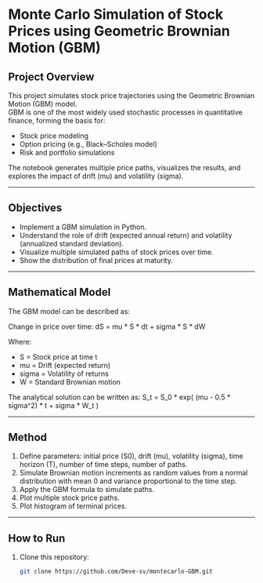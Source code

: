 # Monte Carlo Simulation of Stock Prices using Geometric Brownian Motion (GBM)

##  Project Overview
This project simulates stock price trajectories using the Geometric Brownian Motion (GBM) model.  
GBM is one of the most widely used stochastic processes in quantitative finance, forming the basis for:
- Stock price modeling
- Option pricing (e.g., Black–Scholes model)
- Risk and portfolio simulations

The notebook generates multiple price paths, visualizes the results, and explores the impact of drift (mu) and volatility (sigma).

---

##  Objectives
- Implement a GBM simulation in Python.
- Understand the role of drift (expected annual return) and volatility (annualized standard deviation).
- Visualize multiple simulated paths of stock prices over time.
- Show the distribution of final prices at maturity.

---

##  Mathematical Model
The GBM model can be described as:

Change in price over time:
dS = mu * S * dt + sigma * S * dW

Where:
- S = Stock price at time t  
- mu = Drift (expected return)  
- sigma = Volatility of returns  
- W = Standard Brownian motion  

The analytical solution can be written as:
S_t = S_0 * exp( (mu - 0.5 * sigma^2) * t + sigma * W_t )

---

## Method
1. Define parameters: initial price (S0), drift (mu), volatility (sigma), time horizon (T), number of time steps, number of paths.
2. Simulate Brownian motion increments as random values from a normal distribution with mean 0 and variance proportional to the time step.
3. Apply the GBM formula to simulate paths.
4. Plot multiple stock price paths.
5. Plot histogram of terminal prices.

---

##  How to Run
1. Clone this repository:
   ```bash
   git clone https://github.com/Deve-sv/montecarlo-GBM.git
